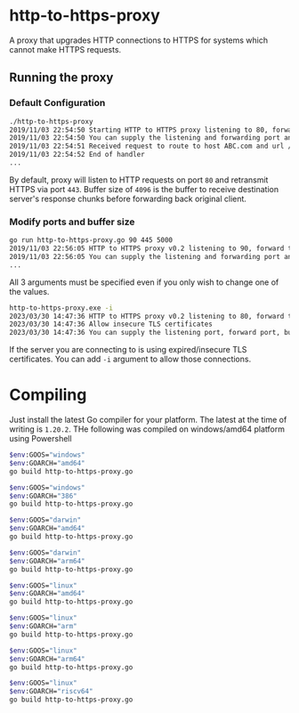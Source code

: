 # http-to-https-proxy
A proxy that upgrades HTTP connections to HTTPS for systems which cannot make HTTPS requests.

## Running the proxy

### Default Configuration

```bash
./http-to-https-proxy 
2019/11/03 22:54:50 Starting HTTP to HTTPS proxy listening to 80, forward to 443 with listening buffer 5000
2019/11/03 22:54:50 You can supply the listening and forwarding port and buffer size as 3 command line arguments
2019/11/03 22:54:51 Received request to route to host ABC.com and url /api/endpoint
2019/11/03 22:54:52 End of handler
...
```

By default, proxy will listen to HTTP requests on port `80` and retransmit HTTPS via port `443`. Buffer size of `4096` is the buffer to receive destination server's response chunks before forwarding back original client.

### Modify ports and buffer size

```bash
go run http-to-https-proxy.go 90 445 5000
2019/11/03 22:56:05 HTTP to HTTPS proxy v0.2 listening to 90, forward to 445 with listening buffer 5000
2019/11/03 22:56:05 You can supply the listening and forwarding port and buffer size as 3 command line arguments
...
```
All 3 arguments must be specified even if you only wish to change one of the values.

```bash
http-to-https-proxy.exe -i
2023/03/30 14:47:36 HTTP to HTTPS proxy v0.2 listening to 80, forward to 443 with listening buffer 4096
2023/03/30 14:47:36 Allow insecure TLS certificates
2023/03/30 14:47:36 You can supply the listening port, forward port, buffer size, insecure -i cert as command line args
```
If the server you are connecting to is using expired/insecure TLS certificates. You can add `-i` argument to allow those connections.

# Compiling

Just install the latest Go compiler for your platform. The latest at the time of writing is `1.20.2`. THe following was compiled on windows/amd64 platform using Powershell

```bash
$env:GOOS="windows"
$env:GOARCH="amd64"
go build http-to-https-proxy.go

$env:GOOS="windows"
$env:GOARCH="386"
go build http-to-https-proxy.go

$env:GOOS="darwin"
$env:GOARCH="amd64"
go build http-to-https-proxy.go

$env:GOOS="darwin"
$env:GOARCH="arm64"
go build http-to-https-proxy.go

$env:GOOS="linux"
$env:GOARCH="amd64"
go build http-to-https-proxy.go

$env:GOOS="linux"
$env:GOARCH="arm"
go build http-to-https-proxy.go

$env:GOOS="linux"
$env:GOARCH="arm64"
go build http-to-https-proxy.go

$env:GOOS="linux"
$env:GOARCH="riscv64"
go build http-to-https-proxy.go
```
